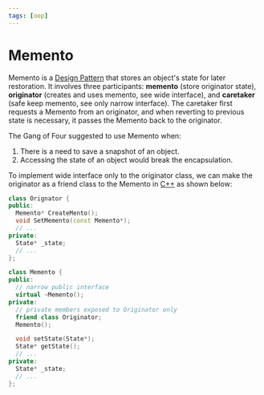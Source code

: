 ```yaml
---
tags: [oop]
---
```


# Memento

Memento is a [Design Pattern](202211221249.md) that stores an object's state for
later restoration. It involves three participants: **memento** (store originator
state), **originator** (creates and uses memento, see wide interface), and
**caretaker** (safe keep memento, see only narrow interface). The caretaker
first requests a Memento from an originator, and when reverting to previous
state is necessary, it passes the Memento back to the originator.

The Gang of Four suggested to use Memento when:
1. There is a need to save a snapshot of an object.
2. Accessing the state of an object would break the encapsulation.

To implement wide interface only to the originator class, we can make the
originator as a friend class to the Memento in [C++](202302190651.md) as shown
below:

```cpp
class Orignator {
public:
  Memento* CreateMento();
  void SetMemento(const Memento*);
  // ...
private:
  State* _state;
  // ...
};

class Memento {
public:
  // narrow public interface
  virtual ~Memento();
private:
  // private members exposed to Originator only
  friend class Originator;
  Memento();

  void setState(State*);
  State* getState();
  // ...
private:
  State* _state;
  // ...
};
```
